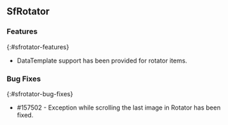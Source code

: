 ## SfRotator

### Features
{:#sfrotator-features}

*  DataTemplate support has been provided for rotator items.

### Bug Fixes
{:#sfrotator-bug-fixes}

* \#157502 - Exception while scrolling the last image in Rotator has been fixed.


